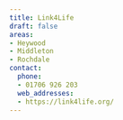 ```yaml
---
title: Link4Life
draft: false
areas:
- Heywood
- Middleton
- Rochdale
contact:
  phone:
  - 01706 926 203
  web_addresses:
  - https://link4life.org/
---
```


